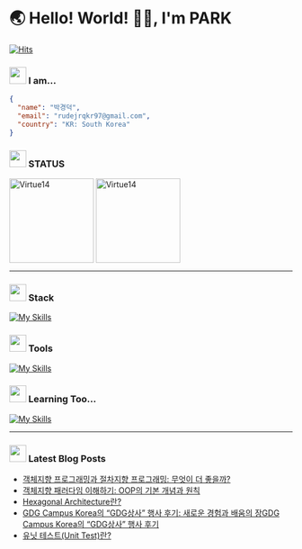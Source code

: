 # 🌏 Hello! World! 👋🏻, I'm PARK

[![Hits](https://hits.seeyoufarm.com/api/count/incr/badge.svg?url=https%3A%2F%2Fgithub.com%2FVirtue14&count_bg=%23B1C978&title_bg=%23000000&icon=&icon_color=%23E7E7E7&title=%F0%9F%91%80++Today's+Visits+%2F+Total+Visits&edge_flat=false)](https://hits.seeyoufarm.com)

### <img src="https://noticon-static.tammolo.com/dgggcrkxq/image/upload/v1567593192/noticon/za5oft8gpi5yabrlvgfp.gif" width="30" /> I am...

``` json
{ 
  "name": "박경덕",
  "email": "rudejrqkr97@gmail.com",
  "country": "KR: South Korea"
}
```
### <img src="https://noticon-static.tammolo.com/dgggcrkxq/image/upload/v1686716361/noticon/iatvfqtd2vdkboxt13d8.gif" width="30" /> STATUS
<div>
<img src="https://github-readme-stats.vercel.app/api?username=Virtue14&show_icons=true&locale=en&theme=radical" alt="Virtue14" height="150" align="center" />
<img src="https://github-readme-stats.vercel.app/api/top-langs?username=Virtue14&show_icons=true&locale=en&layout=compact&theme=dark" alt="Virtue14" height="150" align="center" />
</div>

---

### <img src="https://noticon-static.tammolo.com/dgggcrkxq/image/upload/v1673344675/noticon/ftoiwdw09co3cunifudf.gif" width="30" /> Stack
[![My Skills](https://skillicons.dev/icons?i=java,spring,vue,mysql,redis,git,github,githubactions,docker,aws&perline=5)](https://skillicons.dev)

### <img src="https://noticon-static.tammolo.com/dgggcrkxq/image/upload/v1670808982/noticon/rsidlbh01eu3ycxond0r.gif" width="30" /> Tools
[![My Skills](https://skillicons.dev/icons?i=idea,vscode,notion,slack)](https://skillicons.dev)

### <img src="https://noticon-static.tammolo.com/dgggcrkxq/image/upload/v1586271553/noticon/nus6dsqgee1cfqy78el1.gif" width="30" /> Learning Too...
[![My Skills](https://skillicons.dev/icons?i=kotlin,elasticsearch,kafka,kubernetes&perline=5)](https://skillicons.dev)

---

### <img src="https://noticon-static.tammolo.com/dgggcrkxq/image/upload/v1605926847/noticon/ku5wj788ubjwba7pecrw.png" width="30" /> Latest Blog Posts

- [객체지향 프로그래밍과 절차지향 프로그래밍: 무엇이 더 좋을까?](https://virtue14.tistory.com/entry/%EA%B0%9D%EC%B2%B4%EC%A7%80%ED%96%A5-%ED%94%84%EB%A1%9C%EA%B7%B8%EB%9E%98%EB%B0%8D%EA%B3%BC-%EC%A0%88%EC%B0%A8%EC%A7%80%ED%96%A5-%ED%94%84%EB%A1%9C%EA%B7%B8%EB%9E%98%EB%B0%8D-%EB%AC%B4%EC%97%87%EC%9D%B4-%EB%8D%94-%EC%A2%8B%EC%9D%84%EA%B9%8C)
- [객체지향 패러다임 이해하기: OOP의 기본 개념과 원칙](https://virtue14.tistory.com/entry/%EA%B0%9D%EC%B2%B4%EC%A7%80%ED%96%A5-%ED%8C%A8%EB%9F%AC%EB%8B%A4%EC%9E%84-%EC%9D%B4%ED%95%B4%ED%95%98%EA%B8%B0-OOP%EC%9D%98-%EA%B8%B0%EB%B3%B8-%EA%B0%9C%EB%85%90%EA%B3%BC-%EC%9B%90%EC%B9%99)
- [Hexagonal Architecture란?](https://virtue14.tistory.com/entry/Hexagonal-Architecture%EB%9E%80)
- [GDG Campus Korea의 &ldquo;GDG상사&rdquo; 행사 후기: 새로운 경험과 배움의 장GDG Campus Korea의 &ldquo;GDG상사&rdquo; 행사 후기](https://virtue14.tistory.com/entry/GDG-Campus-Korea%EC%9D%98-%E2%80%9CGDG%EC%83%81%EC%82%AC%E2%80%9D-%ED%96%89%EC%82%AC-%ED%9B%84%EA%B8%B0-%EC%83%88%EB%A1%9C%EC%9A%B4-%EA%B2%BD%ED%97%98%EA%B3%BC-%EB%B0%B0%EC%9B%80%EC%9D%98-%EC%9E%A5GDG-Campus-Korea%EC%9D%98-%E2%80%9CGDG%EC%83%81%EC%82%AC%E2%80%9D-%ED%96%89%EC%82%AC-%ED%9B%84%EA%B8%B0)
- [유닛 테스트(Unit Test)란?](https://virtue14.tistory.com/entry/%EC%9C%A0%EB%8B%9B-%ED%85%8C%EC%8A%A4%ED%8A%B8Unit-Test%EB%9E%80)

